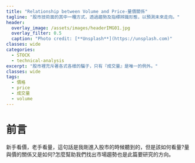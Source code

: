 ```yaml
---
title: "Relationship between Volume and Price-量價關係"
tagline: "股市技術面的其中一種方式，透過趨勢及指標辨識形態，以預測未來走向。"
header:
  overlay_image: /assets/images/headerIMG01.jpg
  overlay_filter: 0.5
  caption: "Photo credit: [**Unsplash**](https://unsplash.com)"
classes: wide
categories:
  - STOCK
  - technical-analysis
excerpt: "股市裡充斥著各式各樣的騙子，只有『成交量』是唯一的例外。"
classes: wide
tags:
  - 價格
  - price
  - 成交量
  - volume
---
```


# 前言

新手看價，老手看量，這句話是我剛進入股市的時候聽到的，但是該如何看量?量與價的關係又是如何?怎麼幫助我們找出市場趨勢也是此篇要研究的方向。


<!--stackedit_data:
eyJoaXN0b3J5IjpbMjAxMTc5MTU4MF19
-->